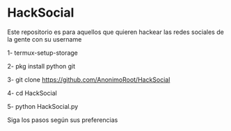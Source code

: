 # HackSocial
Este repositorio es para aquellos que quieren hackear las redes sociales de la gente con su username





1- termux-setup-storage

2- pkg install python git

3- git clone https://github.com/AnonimoRoot/HackSocial

4- cd HackSocial

5- python HackSocial.py

Siga los pasos según sus preferencias

